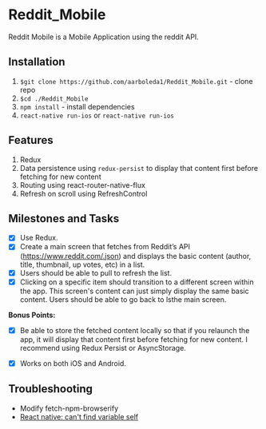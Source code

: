# Reddit_Mobile
Reddit Mobile is a Mobile Application using the reddit API. 

## Installation
1. `$git clone https://github.com/aarboleda1/Reddit_Mobile.git` - clone repo
2. `$cd ./Reddit_Mobile`
3. `npm install` - install dependencies
4. `react-native run-ios` or `react-native run-ios`

## Features
1. Redux
2. Data persistence using `redux-persist` to display that content first before fetching for new content
3. Routing using react-router-native-flux
4. Refresh on scroll using RefreshControl

## Milestones and Tasks
- [x] Use Redux.
- [x] Create a main screen that fetches from Reddit’s API (https://www.reddit.com/.json) and displays the basic content (author, title, thumbnail, up votes, etc) in a list.
- [x] Users should be able to pull to refresh the list.
- [x] Clicking on a specific item should transition to a different screen within the app. This screen's content can just simply display the same basic content. Users should be able to go back to lsthe main screen.

**Bonus Points:**

- [x] Be able to store the fetched content locally so that if you relaunch the app, it will display that content first before fetching for new content. I recommend using Redux Persist or AsyncStorage.
- [x] Works on both iOS and Android.


## Troubleshooting
- Modify fetch-npm-browserify
- [React native: can't find variable self](http://stackoverflow.com/questions/37544189/react-native-error-cant-find-variable-self)




